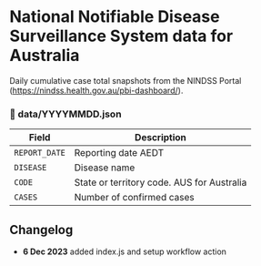 # National Notifiable Disease Surveillance System data for Australia #
Daily cumulative case total snapshots from the NINDSS Portal (https://nindss.health.gov.au/pbi-dashboard/).

### 📅 data/YYYYMMDD.json ##
| Field | Description |
| --- | --- |
| `REPORT_DATE` | Reporting date AEDT |
| `DISEASE` | Disease name |
| `CODE` | State or territory code. AUS for Australia |
| `CASES` | Number of confirmed cases |

## Changelog ##
- **6 Dec 2023** added index.js and setup workflow action
